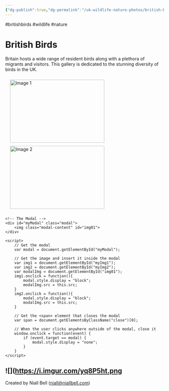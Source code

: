 ```yaml
---
{"dg-publish":true,"dg-permalink":"/uk-wildlife-nature-photos/british-birds/","permalink":"/uk-wildlife-nature-photos/british-birds/","title":"British Birds","noteIcon":"1","created":"2024-04-17T12:02:59.723+01:00","updated":"2024-04-17T12:14:22.110+01:00"}
---
```


#britishbirds #wildlife #nature 
# British Birds

Britain hosts a wide range of resident birds along with a plethora of migrants and visitors. This gallery is dedicated to the stunning diversity of birds in the UK.


<html>
<head>
    <style>
        .gallery {
            display: flex;
            flex-wrap: wrap;
            /* Optional: Add some padding and margin to the image links */
            padding: 5px;
            margin: 5px;
        }
        .gallery img {
            /* Responsive layout - makes the gallery images stack nicely on small screens */
            width: 100%;
            max-width: 300px;
            height: auto;
            margin: 5px;
            cursor: pointer;
        }
        /* The Modal (background) */
        .modal {
            display: none; /* Hidden by default */
            position: fixed; /* Stay in place */
            z-index: 1; /* Sit on top */
            padding-top: 100px; /* Location of the box */
            left: 0;
            top: 0;
            width: 100%; /* Full width */
            height: 100%; /* Full height */
            overflow: auto; /* Enable scroll if needed */
            background-color: rgb(0,0,0); /* Fallback color */
            background-color: rgba(0,0,0,0.9); /* Black w/ opacity */
        }
        /* Modal Content (Image) */
        .modal-content {
            margin: auto;
            display: block;
            width: 80%;
            max-width: 700px;
        }
        /* Add Animation - Zoom in the Modal */
        .modal-content, #caption { 
            animation-name: zoom;
            animation-duration: 0.6s;
        }
        @keyframes zoom {
            from {transform:scale(0)} 
            to {transform:scale(1)}
        }
    </style>
</head>
<body>
    <div class="gallery">
        <img id="myImg1" src="https://i0.wp.com/niallbell.com/wp-content/uploads/2023/01/R6_I5574.jpg?fit=3741%2C2494&ssl=1?v=1684925127" alt="Image 1" width="300" height="200">
        <img id="myImg2" src="https://i0.wp.com/niallbell.com/wp-content/uploads/2024/03/71F1EF2A-0278-4FB4-8005-49EE3235DAE9_1_102_o.jpeg?fit=2172%2C1448&ssl=1?v=1710675926" alt="Image 2" width="300" height="200">
        <!-- Add more images as needed -->
    </div>

    <!-- The Modal -->
    <div id="myModal" class="modal">
        <img class="modal-content" id="img01">
    </div>

    <script>
        // Get the modal
        var modal = document.getElementById("myModal");

        // Get the image and insert it inside the modal
        var img1 = document.getElementById("myImg1");
        var img2 = document.getElementById("myImg2");
        var modalImg = document.getElementById("img01");
        img1.onclick = function(){
            modal.style.display = "block";
            modalImg.src = this.src;
        }
        img2.onclick = function(){
            modal.style.display = "block";
            modalImg.src = this.src;
        }

        // Get the <span> element that closes the modal
        var span = document.getElementsByClassName("close")[0];

        // When the user clicks anywhere outside of the modal, close it
        window.onclick = function(event) {
            if (event.target == modal) {
                modal.style.display = "none";
            }
        }
    </script>
</body>
</html>

![](https://i.imgur.com/yq8P5ht.png
---
Created by Niall Bell (niall@niallbell.com)